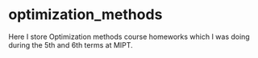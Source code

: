 # optimization_methods

Here I store Optimization methods course homeworks which I was doing during the 5th and 6th terms at MIPT.
